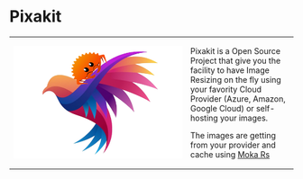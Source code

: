# Pixakit




<table>
  <tr>
    <td width=300>
      <img src="docs/images/pixakit.png" alt="Pixakit" width="300" height="200">
    </td>
    <td>
      <p>Pixakit is a Open Source Project that give you the facility to have Image Resizing on the fly using your favority Cloud Provider (Azure, Amazon, Google Cloud) or self-hosting your images.</p>
      <p>The images are getting from your provider and cache using  <a href="https://github.com/moka-rs/moka">Moka Rs</a></p>
    </td>
  </tr>
</table>